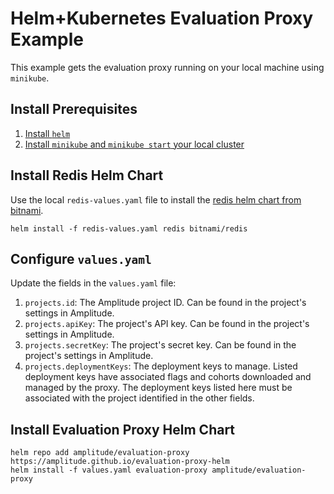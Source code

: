 # Helm+Kubernetes Evaluation Proxy Example

This example gets the evaluation proxy running on your local machine using `minikube`.

## Install Prerequisites

1. [Install `helm`](https://helm.sh/docs/intro/install/)
2. [Install `minikube` and `minikube start` your local cluster](https://minikube.sigs.k8s.io/docs/start/)

## Install Redis Helm Chart

Use the local `redis-values.yaml` file to install the [redis helm chart from bitnami](https://github.com/bitnami/charts/tree/main/bitnami/redis/).

```
helm install -f redis-values.yaml redis bitnami/redis
```

## Configure `values.yaml`

Update the fields in the `values.yaml` file:
1. `projects.id`: The Amplitude project ID. Can be found in the project's settings in Amplitude.
2. `projects.apiKey`: The project's API key. Can be found in the project's settings in Amplitude.
3. `projects.secretKey`: The project's secret key. Can be found in the project's settings in Amplitude.
4. `projects.deploymentKeys`: The deployment keys to manage. Listed deployment keys have associated flags and cohorts downloaded and managed by the proxy. The deployment keys listed here must be associated with the project identified in the other fields.

## Install Evaluation Proxy Helm Chart

```
helm repo add amplitude/evaluation-proxy https://amplitude.github.io/evaluation-proxy-helm
helm install -f values.yaml evaluation-proxy amplitude/evaluation-proxy
```
